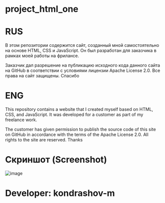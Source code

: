 # project_html_one
# RUS
В этом репозитории содержится сайт, созданный мной самостоятельно на основе HTML, CSS и JavaScript. Он был разработан для заказчика в рамках моей работы на фрилансе.

Заказчик дал разрешение на публикацию исходного кода данного сайта на GitHub в соответствии с условиями лицензии Apache License 2.0. Все права на сайт защищены. Спасибо

# ENG 
This repository contains a website that I created myself based on HTML, CSS, and JavaScript. It was developed for a customer as part of my freelance work.

The customer has given permission to publish the source code of this site on GitHub in accordance with the terms of the Apache License 2.0. All rights to the site are reserved. Thanks

# Скриншот (Screenshot)
![image](https://github.com/user-attachments/assets/611bad96-7c90-479b-b7fc-c0f09a055ad1)

# Developer: kondrashov-m
